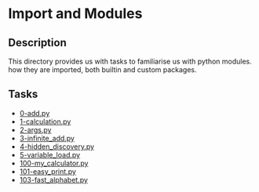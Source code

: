 # Import and Modules

## Description
This directory provides us with tasks to familiarise us with python modules.
how they are imported, both builtin and custom packages.

## Tasks
* [0-add.py](0-add.py)
* [1-calculation.py](1-calculation.py)
* [2-args.py](2-args.py)
* [3-infinite_add.py](3-infinite_add.py)
* [4-hidden_discovery.py](4-hidden_discovery.py)
* [5-variable_load.py](5-variable_load.py)
* [100-my_calculator.py](100-my_calculator.py)
* [101-easy_print.py](101-easy_print.py)
* [103-fast_alphabet.py](103-fast_alphabet.py)
